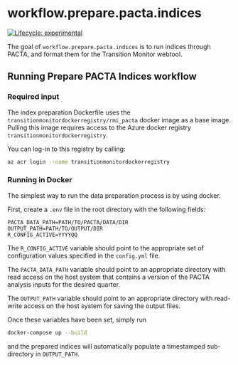 # workflow.prepare.pacta.indices

<!-- badges: start -->

[![Lifecycle:
experimental](https://img.shields.io/badge/lifecycle-experimental-orange.svg)](https://lifecycle.r-lib.org/articles/stages.html#experimental) 
<!-- badges: end -->

The goal of `workflow.prepare.pacta.indices` is to run indices through PACTA, 
and format them for the Transition Monitor webtool. 

## Running Prepare PACTA Indices workflow  
### Required input

The index preparation Dockerfile uses the `transitionmonitordockerregistry/rmi_pacta` docker image as a base image. Pulling this image requires access to the Azure docker registry `transitionmonitordockerregistry`. 

You can log-in to this registry by calling:
``` bash
az acr login --name transitionmonitordockerregistry
``` 

### Running in Docker
The simplest way to run the data preparation process is by using docker. 

First, create a `.env` file in the root directory with the following fields: 

``` env
PACTA_DATA_PATH=PATH/TO/PACTA/DATA/DIR
OUTPUT_PATH=PATH/TO/OUTPUT/DIR
R_CONFIG_ACTIVE=YYYYQQ
```
The `R_CONFIG_ACTIVE` variable should point to the appropriate set of 
configuration values specified in the `config.yml` file. 

The `PACTA_DATA_PATH` variable should point to an appropriate directory with read access on the host system that contains a version of the PACTA analysis inputs for the desired quarter.

The `OUTPUT_PATH` variable should point to an appropriate directory with read-write access on the host system for saving the output files.

Once these variables have been set, simply run 

``` bash
docker-compose up --build
```

and the prepared indices will automatically populate a timestamped sub-directory in `OUTPUT_PATH`.
